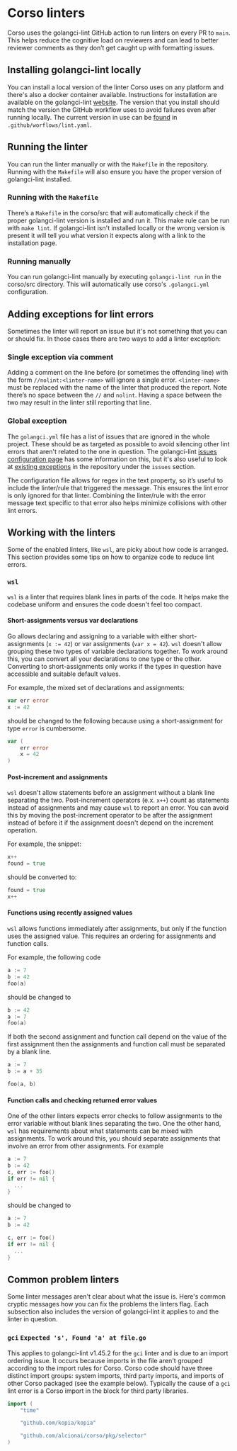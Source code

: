 # Corso linters

Corso uses the golangci-lint GitHub action to run linters on every PR to `main`.
This helps reduce the cognitive load on reviewers and can lead to better
reviewer comments as they don’t get caught up with formatting issues.

## Installing golangci-lint locally

You can install a local version of the linter Corso uses on any platform and
there's also a docker container available. Instructions for installation are
available on the golangci-lint
[website](https://golangci-lint.run/usage/install/#local-installation). The
version that you install should match the version the GitHub workflow uses to
avoid failures even after running locally. The current version in use can be
[found](https://github.com/alcionai/corso/blob/main/.github/workflows/lint.yml#L55)
in `.github/worflows/lint.yaml`.

## Running the linter

You can run the linter manually or with the `Makefile` in the repository. Running with
the `Makefile` will also ensure you have the proper version of golangci-lint
installed.

### Running with the `Makefile`

There’s a `Makefile` in the corso/src that will automatically check if the proper
golangci-lint version is installed and run it. This make rule can be run
with `make lint`. If golangci-lint isn't installed locally or the wrong version
is present it will tell you what version it expects along with a link to the
installation page.

### Running manually

You can run golangci-lint manually by executing `golangci-lint run` in the corso/src
directory. This will automatically use corso's `.golangci.yml` configuration.

## Adding exceptions for lint errors

Sometimes the linter will report an issue but it's not something that you can or
should fix. In those cases there are two ways to add a linter exception:

### Single exception via comment

Adding a comment on the line before (or sometimes the offending line) with the
form `//nolint:<linter-name>` will ignore a single error. `<linter-name>` must
be replaced with the name of the linter that produced the report. Note there’s
no space between the `//` and `nolint`. Having a space between the two may
result in the linter still reporting that line.

### Global exception

The `golangci.yml` file has a list of issues that are ignored in the whole
project. These should be as targeted as possible to avoid silencing other lint
errors that aren't related to the one in question. The golangci-lint
[issues configuration page](https://golangci-lint.run/usage/configuration/#issues-configuration)
has some information on this, but it's also useful to look at
[existing exceptions](https://github.com/alcionai/corso/blob/main/src/.golangci.yml)
in the repository under the `issues` section.

The configuration file allows for regex in the text property, so it’s useful to include
the linter/rule that triggered the message. This ensures the lint error is only
ignored for that linter. Combining the linter/rule with the error message text
specific to that error also helps minimize collisions with other lint errors.

## Working with the linters

Some of the enabled linters, like `wsl`, are picky about how code is arranged.
This section provides some tips on how to organize code to reduce lint errors.

### `wsl`

`wsl` is a linter that requires blank lines in parts of the code. It helps make
the codebase uniform and ensures the code doesn't feel too compact.

#### Short-assignments versus var declarations

Go allows declaring and assigning to a variable with either short-assignments
(`x := 42`) or var assignments (`var x = 42`). `wsl` doesn't allow
grouping these two types of variable declarations together. To work around this,
you can convert all your declarations to one type or the other. Converting to
short-assignments only works if the types in question have accessible and
suitable default values.

For example, the mixed set of declarations and assignments:

```go
var err error
x := 42
```

should be changed to the following because using a short-assignment for type
`error` is cumbersome.

```go
var (
    err error
    x = 42
)
```

#### Post-increment and assignments

`wsl` doesn't allow statements before an assignment without a blank line
separating the two. Post-increment operators (e.x. `x++`) count as statements
instead of assignments and may cause `wsl` to report an error. You can avoid
this by moving the post-increment operator to be after the assignment instead of
before it if the assignment doesn't depend on the increment operation.

For example, the snippet:

```go
x++
found = true
```

should be converted to:

```go
found = true
x++
```

#### Functions using recently assigned values

`wsl` allows functions immediately after assignments, but only if the function
uses the assigned value. This requires an ordering for assignments and
function calls.

For example, the following code

```go
a := 7
b := 42
foo(a)
```

should be changed to

```go
b := 42
a := 7
foo(a)
```

If both the second assignment and function call depend on the value of the first
assignment then the assignments and function call must be separated by a blank
line.

```go
a := 7
b := a + 35

foo(a, b)
```

#### Function calls and checking returned error values

One of the other linters expects error checks to follow assignments to the error
variable without blank lines separating the two. One the other hand, `wsl` has
requirements about what statements can be mixed with assignments. To work
around this, you should separate assignments that involve an error from other
assignments. For example

```go
a := 7
b := 42
c, err := foo()
if err != nil {
  ...
}
```

should be changed to

```go
a := 7
b := 42

c, err := foo()
if err != nil {
  ...
}
```

## Common problem linters

Some linter messages aren't clear about what the issue is. Here's common
cryptic messages how you can fix the problems the linters flag.
Each subsection also includes the version of golangci-lint it applies to and the
linter in question.

### `gci` `Expected 's', Found 'a' at file.go`

This applies to golangci-lint v1.45.2 for the `gci` linter and is due to an import
ordering issue. It occurs because imports in the file aren't grouped according
to the import rules for Corso. Corso code should have three distinct import
groups: system imports, third party imports, and imports of other Corso packaged
(see the example below). Typically the cause of a `gci` lint error is a Corso import in the
block for third party libraries.

```go
import (
    "time"

    "github.com/kopia/kopia"

    "github.com/alcionai/corso/pkg/selector"
)
```
